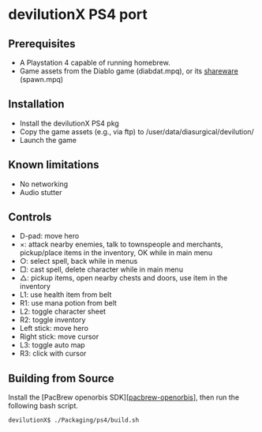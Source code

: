 # devilutionX PS4 port

## Prerequisites
- A Playstation 4 capable of running homebrew.
- Game assets from the Diablo game (diabdat.mpq),
  or its [shareware][shareware] (spawn.mpq)

## Installation
- Install the devilutionX PS4 pkg
- Copy the game assets (e.g., via ftp) to /user/data/diasurgical/devilution/
- Launch the game

## Known limitations
 - No networking
 - Audio stutter

## Controls
- D-pad: move hero
- ×: attack nearby enemies, talk to townspeople and merchants, pickup/place
     items in the inventory, OK while in main menu
- ○: select spell, back while in menus
- □: cast spell, delete character while in main menu
- △: pickup items, open nearby chests and doors, use item in the inventory
- L1: use health item from belt
- R1: use mana potion from belt
- L2: toggle character sheet
- R2: toggle inventory
- Left stick: move hero
- Right stick: move cursor
- L3: toggle auto map
- R3: click with cursor

## Building from Source
Install the [PacBrew openorbis SDK][[pacbrew-openorbis]], then run the following
 bash script.
```console
devilutionX$ ./Packaging/ps4/build.sh
```

[shareware]: http://ftp.blizzard.com/pub/demos/diablosw.exe
[pacbrew-openorbis]: https://github.com/PacBrew/pacbrew-packages
